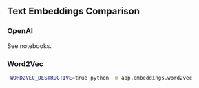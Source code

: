 ## Text Embeddings Comparison


### OpenAI

See notebooks.

### Word2Vec

```sh
 WORD2VEC_DESTRUCTIVE=true python -m app.embeddings.word2vec
 ```
